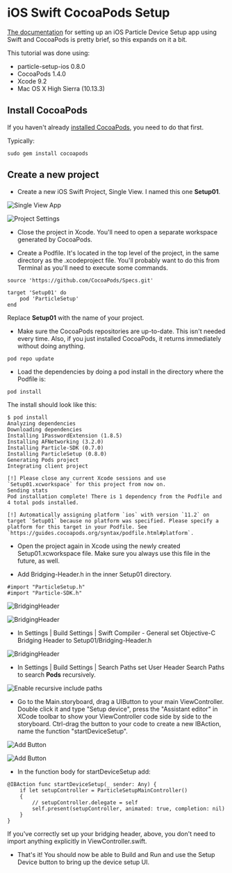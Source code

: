 # iOS Swift CocoaPods Setup

[The documentation](https://github.com/particle-iot/particle-setup-ios) for setting up an iOS Particle Device Setup app using Swift and CocoaPods is pretty brief, so this expands on it a bit.

This tutorial was done using:

- particle-setup-ios 0.8.0 
- CocoaPods 1.4.0
- Xcode 9.2 
- Mac OS X High Sierra (10.13.3)

## Install CocoaPods

If you haven't already [installed CocoaPods](https://guides.cocoapods.org/using/getting-started.html), you need to do that first.

Typically:

```
sudo gem install cocoapods
```

## Create a new project

- Create a new iOS Swift Project, Single View. I named this one **Setup01**.

![Single View App](images/01singleview.png)

![Project Settings](images/02projectsettings.png)

- Close the project in Xcode. You'll need to open a separate workspace generated by CocoaPods.

- Create a Podfile. It's located in the top level of the project, in the same directory as the .xcodeproject file. You'll probably want to do this from Terminal as you'll need to execute some commands.

```
source 'https://github.com/CocoaPods/Specs.git'

target 'Setup01' do
    pod 'ParticleSetup'
end
```

Replace **Setup01** with the name of your project.

- Make sure the CocoaPods repositories are up-to-date. This isn't needed every time. Also, if you just installed CocoaPods, it returns immediately without doing anything.

```
pod repo update
```

- Load the dependencies by doing a pod install in the directory where the Podfile is:

```
pod install
```

The install should look like this:

```
$ pod install
Analyzing dependencies
Downloading dependencies
Installing 1PasswordExtension (1.8.5)
Installing AFNetworking (3.2.0)
Installing Particle-SDK (0.7.0)
Installing ParticleSetup (0.8.0)
Generating Pods project
Integrating client project

[!] Please close any current Xcode sessions and use `Setup01.xcworkspace` for this project from now on.
Sending stats
Pod installation complete! There is 1 dependency from the Podfile and 4 total pods installed.

[!] Automatically assigning platform `ios` with version `11.2` on target `Setup01` because no platform was specified. Please specify a platform for this target in your Podfile. See `https://guides.cocoapods.org/syntax/podfile.html#platform`.
```

- Open the project again in Xcode using the newly created Setup01.xcworkspace file. Make sure you always use this file in the future, as well.

- Add Bridging-Header.h in the inner Setup01 directory.

```
#import "ParticleSetup.h"
#import "Particle-SDK.h"
```

![BridgingHeader](images/03bridgingheader.png)

![BridgingHeader](images/04bridgingheader.png)

- In Settings | Build Settings | Swift Compiler - General set Objective-C Bridging Header to Setup01/Bridging-Header.h

![BridgingHeader](images/05bridgingheader.png)

- In Settings | Build Settings | Search Paths set User Header Search Paths to search **Pods** recursively.

![Enable recursive include paths](images/06includepath.png)


- Go to the Main.storyboard, drag a UIButton to your main ViewController. Double click it and type "Setup device", press the "Assistant editor" in XCode toolbar to show your ViewController code side by side to the storyboard. Ctrl-drag the button to your code to create a new IBAction, name the function "startDeviceSetup". 

![Add Button](images/07addbutton.png)

![Add Button](images/08addbutton.png)


- In the function body for startDeviceSetup add:

```
@IBAction func startDeviceSetup(_ sender: Any) {
    if let setupController = ParticleSetupMainController()
    {
        // setupController.delegate = self
        self.present(setupController, animated: true, completion: nil)
    }
}
```

If you've correctly set up your bridging header, above, you don't need to import anything explicitly in ViewController.swift.

- That's it! You should now be able to Build and Run and use the Setup Device button to bring up the device setup UI.



